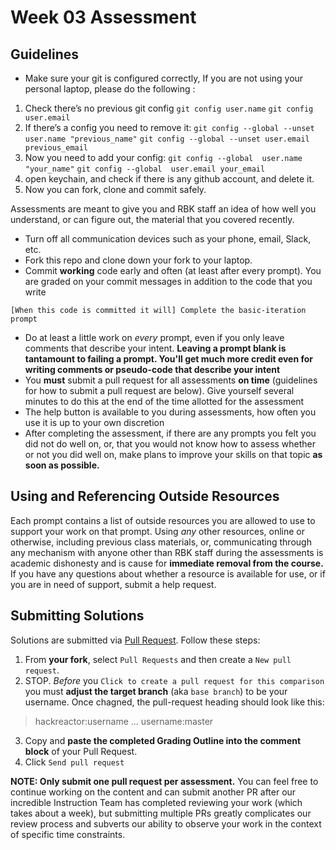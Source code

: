 # Week 03 Assessment

## Guidelines

* Make sure your git is configured correctly, If you are not using your personal laptop, please do the following :

1. Check there’s no previous git config
`git config user.name`
`git config user.email`
2. If there’s a config you need to remove it: 
`git config --global --unset user.name "previous_name"`
`git config --global --unset user.email previous_email`
3. Now you need to add your config:
`git config --global  user.name "your_name"`
`git config --global  user.email your_email`
4. open keychain, and check if there is any github account, and delete it.
5. Now you can fork, clone and commit safely. 

Assessments are meant to give you and RBK staff an idea of how well you understand, or can figure out, the material that you covered recently.

- Turn off all communication devices such as your phone, email, Slack, etc.
- Fork this repo and clone down your fork to your laptop.
- Commit **working** code early and often (at least after every prompt). You are graded on your commit messages in addition to the code that you write

`[When this code is committed it will] Complete the basic-iteration prompt`

- Do at least a little work on *every* prompt, even if you only leave comments that describe your intent. **Leaving a prompt blank is tantamount to failing a prompt. You'll get much more credit even for writing comments or pseudo-code that describe your intent**
- You **must** submit a pull request for all assessments **on time** (guidelines for how to submit a pull request are below). Give yourself several minutes to do this at the end of the time allotted for the assessment
- The help button is available to you during assessments, how often you use it is up to your own discretion
- After completing the assessment, if there are any prompts you felt you did not do well on, or, that you would not know how to assess whether or not you did well on, make plans to improve your skills on that topic **as soon as possible.**

## Using and Referencing Outside Resources

Each prompt contains a list of outside resources you are allowed to use to support your work on that prompt. Using *any* other resources, online or otherwise, including previous class materials, or, communicating through any mechanism with anyone other than RBK staff during the assessments is academic dishonesty and is cause for **immediate removal from the course.** If you have any questions about whether a resource is available for use, or if you are in need of support, submit a help request.

## Submitting Solutions

Solutions are submitted via [Pull Request](https://help.github.com/articles/using-pull-requests). Follow these steps:

1. From **your fork**, select `Pull Requests` and then create a `New pull request`. 
2. STOP. *Before* you `Click to create a pull request for this comparison` you must **adjust the target branch** (aka `base branch`) to be your username. Once chagned, the pull-request heading should look like this:

  > hackreactor:username ... username:master

3. Copy and **paste the completed Grading Outline into the comment block** of your Pull Request.
4. Click `Send pull request`

**NOTE: Only submit one pull request per assessment.** You can feel free to continue working on the content and can submit another PR after our incredible Instruction Team has completed reviewing your work (which takes about a week), but submitting multiple PRs greatly complicates our review process and subverts our ability to observe your work in the context of specific time constraints.

